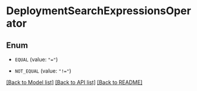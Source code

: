 # DeploymentSearchExpressionsOperator

## Enum


* `EQUAL` (value: `"="`)

* `NOT_EQUAL` (value: `"!="`)


[[Back to Model list]](../README.md#documentation-for-models) [[Back to API list]](../README.md#documentation-for-api-endpoints) [[Back to README]](../README.md)


